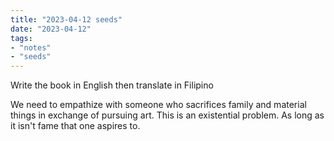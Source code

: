 ```yaml
---
title: "2023-04-12 seeds"
date: "2023-04-12"
tags:
- "notes"
- "seeds"
---
```


Write the book in English then translate in Filipino

We need to empathize with someone who sacrifices family and material things in exchange of pursuing art. This is an existential problem. As long as it isn't fame that one aspires to.